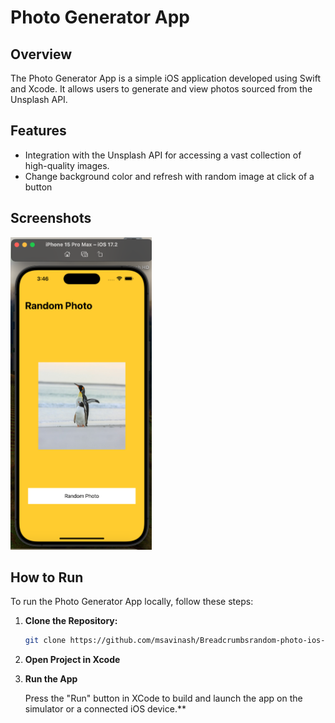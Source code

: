 # Photo Generator App

## Overview

The Photo Generator App is a simple iOS application developed using Swift and Xcode. It allows users to generate and view photos sourced from the Unsplash API.

## Features

- Integration with the Unsplash API for accessing a vast collection of high-quality images.
- Change background color and refresh with random image at click of a button

## Screenshots

<img src="https://github.com/msavinash/random-photo-ios-app/blob/main/RandomPhoto/RandomPhotoDemo.png" height="500">

## How to Run

To run the Photo Generator App locally, follow these steps:

1. **Clone the Repository:**

   ```bash
   git clone https://github.com/msavinash/Breadcrumbsrandom-photo-ios-app.git
   ```
2. **Open Project in Xcode**
3. **Run the App**
   
   Press the "Run" button in XCode to build and launch the app on the simulator or a connected iOS device.**

